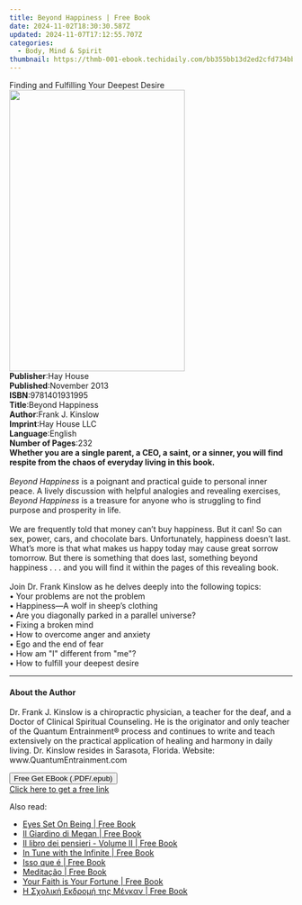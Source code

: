 ```yaml
---
title: Beyond Happiness | Free Book
date: 2024-11-02T18:30:30.587Z
updated: 2024-11-07T17:12:55.707Z
categories:
  - Body, Mind & Spirit
thumbnail: https://thmb-001-ebook.techidaily.com/bb355bb13d2ed2cfd734bbbaeb4938f7f0decd686e5b8c3c2752957078499717.jpg
---
```

<main id="book-container">
  <div class="flex flex-col">
    <div class="book-brief flex-1 py-6 px-4 sm:p-6 md:py-10 md:px-8">
      <!-- brief-->
      <div class="book-brief-main">
        Finding and Fulfilling Your Deepest Desire
      </div>
    </div>
    <div
      class="book-meta-info flex-1 grid gap-4 col-start-1 col-end-3 row-start-1 sm:mb-6 sm:grid-cols-4 lg:gap-6 lg:col-start-2 lg:row-end-6 lg:row-span-6 lg:mb-0"
    >
      <div
        class="book-meta-info-left place-content-center mt-4 p-4 text-sm leading-6 col-start-2 col-span-2 dark:text-slate-400"
      >
        <img
          class="w-full h-500 object-cover rounded-lg sm:h-255 sm:col-span-2 lg:col-span-full"
          src="https://img-001-ebook.techidaily.com/737162a04dd7537a8a12fc8f06dc8c216a8ff173d550b916f115462d0e884680.jpg"
          alt=""
          width="312"
          height="500"
        />
      </div>
      <div
        class="book-meta-info-right mt-2 col-start-1 row-start-2 col-span-3 self-center"
      >
        <!-- meta data  -->
        <div class="flex flex-col px-4 md:px-8">
          <div class="flex-1">
            <strong>Publisher</strong>:<span class="px-2">Hay House</span>
          </div>
          <div class="flex-1">
            <strong>Published</strong>:<span class="px-2">November 2013</span>
          </div>
          <div class="flex-1">
            <strong>ISBN</strong>:<span class="px-2">9781401931995</span>
          </div>
          <div class="flex-1">
            <strong>Title</strong>:<span class="px-2">Beyond Happiness</span>
          </div>
          <div class="flex-1">
            <strong>Author</strong>:<span class="px-2">Frank J. Kinslow</span>
          </div>
          <div class="flex-1">
            <strong>Imprint</strong>:<span class="px-2">Hay House LLC</span>
          </div>
          <div class="flex-1">
            <strong>Language</strong>:<span class="px-2">English</span>
          </div>
          <div class="flex-1">
            <strong>Number of Pages</strong>:<span class="px-2">232</span>
          </div>
        </div>
      </div>
    </div>
    <div class="book-description flex-1 py-6 px-4 sm:p-6 md:py-10 md:px-8">
      <div class="book-description-main">
        <div accordion-content="" id="description">
          <b
            >Whether you are a single parent, a CEO, a saint, or a sinner, you
            will find respite from the chaos of everyday living in this book.
            <br /></b
          ><br /><i>Beyond Happiness</i> is a poignant and practical guide to
          personal inner peace. A lively discussion with helpful analogies and
          revealing exercises, <i>Beyond Happiness</i> is a treasure for anyone
          who is struggling to find purpose and prosperity in life.<br /><br />
          We are frequently told that money can’t buy happiness. But it can! So
          can sex, power, cars, and chocolate bars. Unfortunately, happiness
          doesn’t last. What’s more is that what makes us happy today may cause
          great sorrow tomorrow. But there is something that does last,
          something beyond happiness . . . and you will find it within the pages
          of this revealing book. <br /><br />Join Dr. Frank Kinslow as he
          delves deeply into the following topics: <br />• Your problems are not
          the problem <br />• Happiness—A wolf in sheep’s clothing <br />• Are
          you diagonally parked in a parallel universe? <br />• Fixing a broken
          mind <br />• How to overcome anger and anxiety <br />• Ego and the end
          of fear <br />• How am "I" different from "me"? <br />• How to fulfill
          your deepest desire
        </div>
        <div class="accordion-fader"></div>
      </div>
    </div>
    <div class="book-excerpts flex-1 py-6 px-4 sm:p-6 md:py-10 md:px-8">
      <!-- excerpts-->
      <div class="book-excerpts-main">
        <hr />
        <h4 class="placeholder placeholder-heading">
          <span>About the Author</span>
        </h4>
        <p>
          Dr. Frank J. Kinslow is a chiropractic physician, a teacher for the
          deaf, and a Doctor of Clinical Spiritual Counseling. He is the
          originator and only teacher of the Quantum Entrainment® process and
          continues to write and teach extensively on the practical application
          of healing and harmony in daily living. Dr. Kinslow resides in
          Sarasota, Florida. Website: www.QuantumEntrainment.com
        </p>
      </div>
    </div>
    <div
      class="book-about-author flex-1 py-6 px-4 sm:p-6 md:py-10 md:px-8"
    ></div>
    <div class="book-free-get flex-1 py-6 px-4 sm:p-6 md:py-10 md:px-8">
      <button
        id="btn-free-get"
        class="bg-blue-500 hover:bg-blue-700 text-white font-bold py-2 px-4 rounded"
      >
        Free Get EBook (.PDF/.epub)
      </button>
      <div id="countdown-display" class="px-2 text-lg mt-2"></div>
      <a
        id="free-link"
        class="hidden bg-blue-500 hover:bg-blue-700 text-white font-bold py-2 px-4 rounded"
        href="https://www.ebooks.com/en-us/book/96317080/beyond-happiness/frank-j-kinslow/"
        target="_blank"
        >Click here to get a free link</a
      >
    </div>
    <script>
      let countdownTime = 0;
      let countdownInterval = null;
      document
        .getElementById('btn-free-get')
        .addEventListener('click', startCountdown);
      function startCountdown() {
        countdownTime = new Date().getTime() + 60000 * 3;
        countdownInterval = setInterval(updateCountdown, 1000);
        document.getElementById('btn-free-get').disabled = true;
        document
          .getElementById('btn-free-get')
          .classList.add('bg-gray-500', 'cursor-not-allowed');
      }
      function updateCountdown() {
        let currentTime = new Date().getTime();
        let timeLeft = countdownTime - currentTime;
        let secondsLeft = Math.floor(timeLeft / 1000);
        document.getElementById('countdown-display').innerHTML =
          `Remaining time: ${secondsLeft} seconds.`;
        if (secondsLeft <= 0) {
          clearInterval(countdownInterval);
          document.getElementById('btn-free-get').classList.add('hidden');
          document.getElementById('free-link').classList.remove('hidden');
          document.getElementById('countdown-display').innerHTML = '';
        }
      }
    </script>
  </div>
</main>

<ins class="adsbygoogle"
      style="display:block"
      data-ad-client="ca-pub-7571918770474297"
      data-ad-slot="8358498916"
      data-ad-format="auto"
      data-full-width-responsive="true"></ins>
    

<span class="atpl-alsoreadstyle">Also read:</span>
<div><ul>
<li><a href="https://novels-ebooks.techidaily.com/210129063-9780998864488-eyes-set-on-being/"><u>Eyes Set On Being | Free Book</u></a></li>
<li><a href="https://novels-ebooks.techidaily.com/210129364-9781071564868-il-giardino-di-megan/"><u>Il Giardino di Megan | Free Book</u></a></li>
<li><a href="https://novels-ebooks.techidaily.com/210129483-9781071565926-il-libro-dei-pensieri-volume-ii/"><u>Il libro dei pensieri - Volume II | Free Book</u></a></li>
<li><a href="https://novels-ebooks.techidaily.com/210129044-9781420970791-in-tune-with-the-infinite/"><u>In Tune with the Infinite | Free Book</u></a></li>
<li><a href="https://novels-ebooks.techidaily.com/210129458-9781071565858-isso-que-e/"><u>Isso que é | Free Book</u></a></li>
<li><a href="https://novels-ebooks.techidaily.com/210129362-9781071566824-meditacao/"><u>Meditação | Free Book</u></a></li>
<li><a href="https://novels-ebooks.techidaily.com/210129051-9781420970098-your-faith-is-your-fortune/"><u>Your Faith is Your Fortune | Free Book</u></a></li>
<li><a href="https://novels-ebooks.techidaily.com/210129361-9781071566176-h-sxolikh-ekdromh-ths-megkan/"><u>Η Σχολική Εκδρομή της Μέγκαν | Free Book</u></a></li>
</ul></div>

